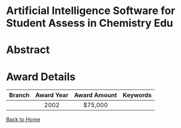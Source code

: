 
Artificial Intelligence Software for Student Assess in Chemistry Edu
====================================================================

# Abstract


  

# Award Details

|Branch|Award Year|Award Amount|Keywords|
| :---: | :---: | :---: | :---: |
||2002|$75,000||
  
  


[Back to Home](https://github.com/chrischow/dod_sbir_awards/Reports/CC/#1242)